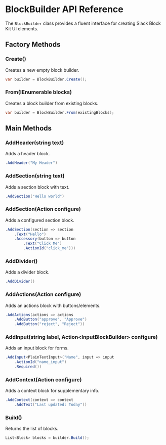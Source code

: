 # BlockBuilder API Reference

The `BlockBuilder` class provides a fluent interface for creating Slack Block Kit UI elements.

## Factory Methods

### Create()
Creates a new empty block builder.

```csharp
var builder = BlockBuilder.Create();
```

### From(IEnumerable<Block> blocks)
Creates a block builder from existing blocks.

```csharp
var builder = BlockBuilder.From(existingBlocks);
```

## Main Methods

### AddHeader(string text)
Adds a header block.

```csharp
.AddHeader("My Header")
```

### AddSection(string text)
Adds a section block with text.

```csharp
.AddSection("Hello world")
```

### AddSection(Action<SectionBuilder> configure)
Adds a configured section block.

```csharp
.AddSection(section => section
    .Text("Hello")
    .Accessory(button => button
        .Text("Click Me")
        .ActionId("click_me")))
```

### AddDivider()
Adds a divider block.

```csharp
.AddDivider()
```

### AddActions(Action<ActionsBlockBuilder> configure)
Adds an actions block with buttons/elements.

```csharp
.AddActions(actions => actions
    .AddButton("approve", "Approve")
    .AddButton("reject", "Reject"))
```

### AddInput<T>(string label, Action<InputBlockBuilder<T>> configure)
Adds an input block for forms.

```csharp
.AddInput<PlainTextInput>("Name", input => input
    .ActionId("name_input")
    .Required())
```

### AddContext(Action<ContextBlockBuilder> configure)
Adds a context block for supplementary info.

```csharp
.AddContext(context => context
    .AddText("Last updated: Today"))
```

### Build()
Returns the list of blocks.

```csharp
List<Block> blocks = builder.Build();
```
